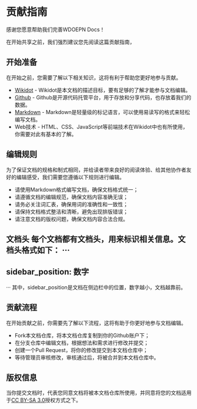 # 贡献指南
感谢您愿意帮助我们完善WDOEPN Docs！

在开始共享之前，我们强烈建议您先阅读这篇贡献指南，

## 开始准备
在开始之前，您需要了解以下相关知识，这将有利于帮助您更好地参与贡献。
* [Wikidot](https://www.wikidot.com/) - Wikidot是本文档的描述目标，要有足够的了解才能参与文档编辑。
* [Github](https://github.com/) - Github是开源代码托管平台，用于存放和分享代码，也存放着我们的数据。
* [Markdown](https://markdown.com.cn/) - Markdown是轻量级的标记语言，可以使用易读写的格式来轻松编写文档。
* Web技术 - HTML、CSS、JavaScript等前端技术在Wikidot中也有所使用，你需要对此有基本的了解。

## 编辑规则
为了保证文档的规格和制式相同，并给读者带来良好的阅读体验、给其他协作者友好的编辑感受，我们需要您遵循以下规则进行编辑。
* 请使用Markdown格式编写文档，确保文档格式统一；
* 请遵循文档的编辑规范，确保文档内容准确无误；
* 请务必关注词汇表，确保用词的准确性和一致性；
* 请保持文档格式整洁和清晰，避免出现排版错误；
* 请注意文档的版权问题，确保文档内容合法合规。

**文档头**
每个文档都有文档头，用来标识相关信息。文档头格式如下：
···
---
sidebar_position: 数字
---
···
其中，sidebar_position是文档在侧边栏中的位置，数字越小，文档越靠前。

## 贡献流程
在开始贡献之前，你需要先了解以下流程，这将有助于你更好地参与文档编辑。
* Fork本文档仓库，将本文档仓库复制到你的Github账户下；
* 在分支仓库中编辑文档，根据想法和需求进行修改并提交；
* 创建一个Pull Request，将你的修改提交到本文档仓库中；
* 等待管理员审核修改，审核通过后，将被合并到本文档仓库中。

## 版权信息
当你提交文档时，代表您同意文档将被本文档仓库所使用，并同意将您的文档适用于[CC BY-SA 3.0](https://creativecommons.org/licenses/by-sa/3.0/legalcode.en)授权方式之下。